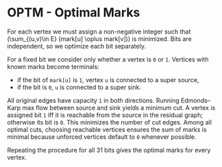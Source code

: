 # OPTM - Optimal Marks

For each vertex we must assign a non-negative integer such that
\(\sum_{(u,v)\in E} (mark[u] \oplus mark[v])\) is minimized.
Bits are independent, so we optimize each bit separately.

For a fixed bit we consider only whether a vertex is `0` or `1`.
Vertices with known marks become terminals:
* if the bit of `mark[u]` is `1`, vertex `u` is connected to a super source,
* if the bit is `0`, `u` is connected to a super sink.

All original edges have capacity `1` in both directions.  Running
Edmonds–Karp max flow between source and sink yields a minimum cut.
A vertex is assigned bit `1` iff it is reachable from the source in the
residual graph; otherwise its bit is `0`.  This minimizes the number of
cut edges.  Among all optimal cuts, choosing reachable vertices ensures the
sum of marks is minimal because unforced vertices default to `0` whenever
possible.

Repeating the procedure for all 31 bits gives the optimal marks for every
vertex.
